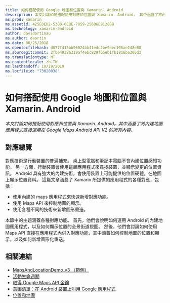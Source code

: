 ```yaml
---
title: 如何搭配使用 Google 地圖和位置與 Xamarin. Android
description: 本文討論如何搭配使用對應和位置與 Xamarin. Android。 其中涵蓋了將內建地圖應用程式直接運用在 Google Maps Android API V2 的所有內容。
ms.prod: xamarin
ms.assetid: 425E0ED2-5380-6EBE-7059-256B6E9128B8
ms.technology: xamarin-android
author: davidortinau
ms.author: daortin
ms.date: 06/25/2018
ms.openlocfilehash: d877f415bb96024bb41edc2be9aec108ae248e88
ms.sourcegitcommit: 2fbe4932a319af4ebc829f65eb1fb1816ba305d3
ms.translationtype: MT
ms.contentlocale: zh-TW
ms.lasthandoff: 10/29/2019
ms.locfileid: "73020038"
---
```

# <a name="how-to-use-google-maps-and-location-with-xamarinandroid"></a>如何搭配使用 Google 地圖和位置與 Xamarin. Android

_本文討論如何搭配使用對應和位置與 Xamarin. Android。其中涵蓋了將內建地圖應用程式直接運用在 Google Maps Android API V2 的所有內容。_

## <a name="maps-overview"></a>對應總覽

對應技術是行動裝置的普遍補充。 桌上型電腦和筆記本電腦不會內建位置感知功能。 另一方面，行動裝置會使用這類應用程式來尋找裝置，並顯示變更的位置資訊。 Android 具有強大的內建技術，會使用裝置上可能提供的位置硬體，在地圖上顯示位置資料。 這篇文章涵蓋了 Xamarin 所提供的應用程式的各種對應，包括： 

- 使用內建的 maps 應用程式來快速新增對應功能。
- 使用 Maps API 來控制地圖的顯示。
- 使用各種不同的技術來新增圖形重迭。

本節中的主題涵蓋各種對應功能。
首先，他們會說明如何運用 Android 的內建地圖應用程式，以及如何顯示位置的全景街道視圖。 然後，他們會討論如何使用 Maps API 直接在應用程式內併入對應功能，其中涵蓋如何控制地圖的位置和顯示，以及如何新增圖形化重迭。

## <a name="related-links"></a>相關連結

- [MapsAndLocationDemo_v3 （範例）](https://docs.microsoft.com/samples/xamarin/monodroid-samples/mapsandlocationdemo-v3)
- [活動生命週期](~/android/app-fundamentals/activity-lifecycle/index.md)
- [取得 Google Maps API 金鑰](~/android/platform/maps-and-location/maps/obtaining-a-google-maps-api-key.md)
- [意圖清單：在 Android 裝置上叫用 Google 應用程式](https://developer.android.com/guide/appendix/g-app-intents.html)
- [位置和地圖](https://developer.android.com/guide/topics/location/index.html)
